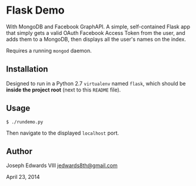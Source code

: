 Flask Demo
==========

With MongoDB and Facebook GraphAPI. A simple, self-contained Flask app that simply gets a valid OAuth Facebook Access Token from the user, and adds them to a MongoDB, then displays all the user's names on the index.

Requires a running `mongod` daemon.

Installation
------------

Designed to run in a Python 2.7 `virtualenv` named `flask`, which should be **inside the project root** (next to this `README` file).

Usage
-----

    $ ./rundemo.py

Then navigate to the displayed `localhost` port.

Author
------

Joseph Edwards VIII
jedwards8th@gmail.com

April 23, 2014